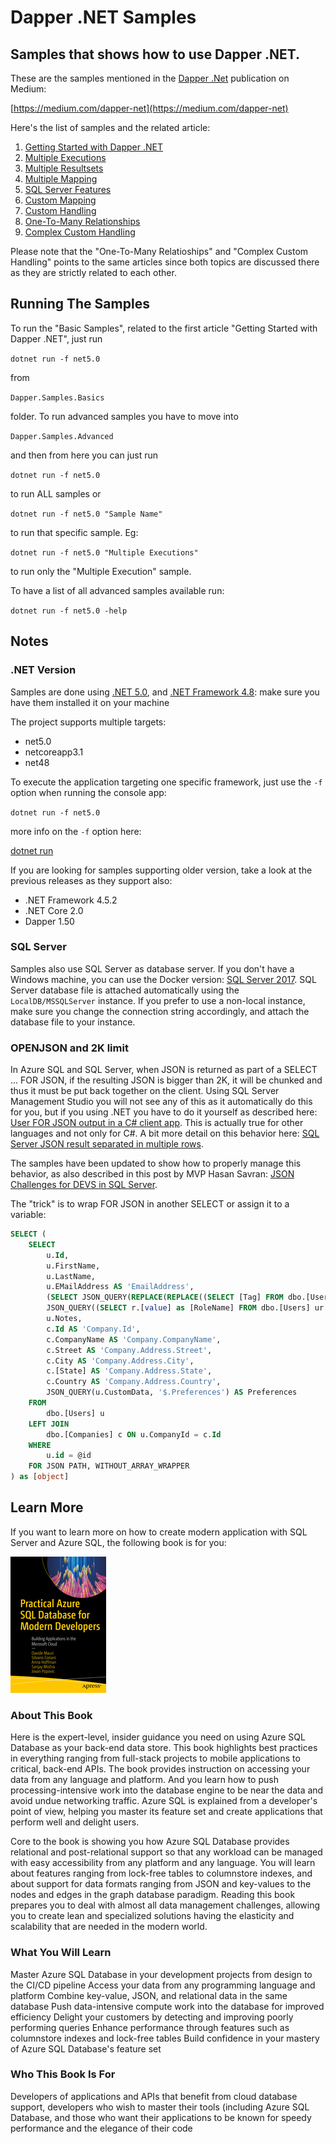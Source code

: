 # Dapper .NET Samples
## Samples that shows how to use Dapper .NET.

These are the samples mentioned in the [Dapper .Net](https://github.com/StackExchange/Dapper) publication on Medium:

[https://medium.com/dapper-net](https://medium.com/dapper-net)

Here's the list of samples and the related article:

 1. [Getting Started with Dapper .NET](https://medium.com/dapper-net/get-started-with-dapper-net-591592c335aa)
 2. [Multiple Executions](https://medium.com/dapper-net/multiple-executions-56c410e9f8dd)
 3. [Multiple Resultsets](https://medium.com/dapper-net/handling-multiple-resultsets-4b108a8c5172)
 4. [Multiple Mapping](https://medium.com/dapper-net/multiple-mapping-d36c637d14fa)
 5. [SQL Server Features](https://medium.com/dapper-net/sql-server-specific-features-2773d894a6ae)
 6. [Custom Mapping](https://medium.com/dapper-net/custom-columns-mapping-1cd45dfd51d6)
 7. [Custom Handling](https://medium.com/dapper-net/custom-type-handling-4b447b97c620)
 8. [One-To-Many Relationships](https://medium.com/dapper-net/one-to-many-mapping-with-dapper-55ae6a65cfd4)
 9. [Complex Custom Handling](https://medium.com/dapper-net/one-to-many-mapping-with-dapper-55ae6a65cfd4)

Please note that the "One-To-Many Relatioships" and "Complex Custom Handling" points to the same articles since both topics are discussed there as they are strictly related to each other.

## Running The Samples

To run the "Basic Samples", related to the first article "Getting Started with Dapper .NET", just run

```dotnet run -f net5.0```

from

```Dapper.Samples.Basics```

folder. To run advanced samples you have to move into 

```Dapper.Samples.Advanced```

and then from here you can just run

```dotnet run -f net5.0```

to run ALL samples or 

```dotnet run -f net5.0 "Sample Name"```

to run that specific sample. Eg:

```dotnet run -f net5.0 "Multiple Executions"```

to run only the "Multiple Execution" sample.

To have a list of all advanced samples available run:

```dotnet run -f net5.0 -help```

## Notes

### .NET Version

Samples are done using [.NET 5.0](https://dotnet.microsoft.com/download/dotnet/5.0), and [.NET Framework 4.8](https://www.microsoft.com/net/download/windows): make sure you have them installed it on your machine

The project supports multiple targets:

* net5.0
* netcoreapp3.1
* net48

To execute the application targeting one specific framework, just use the `-f` option when running the console app:

```dotnet run -f net5.0```

more info on the `-f` option here:

[dotnet run](https://docs.microsoft.com/en-us/dotnet/core/tools/dotnet-run)

If you are looking for samples supporting older version, take a look at the previous releases as they support also:

* .NET Framework 4.5.2
* .NET Core 2.0
* Dapper 1.50

### SQL Server

Samples also use SQL Server as database server. If you don't have a Windows machine, you can use the Docker version: [SQL Server 2017](https://www.microsoft.com/en-us/sql-server/sql-server-2017). 
SQL Server database file is attached automatically using the `LocalDB/MSSQLServer` instance. If you prefer to use a non-local instance, make sure you change the connection string accordingly, and attach the database file to your instance.


### OPENJSON and 2K limit

In Azure SQL and SQL Server, when JSON is returned as part of a SELECT ... FOR JSON, if the resulting JSON is bigger than 2K, it will be chunked and thus it must be put back together on the client. Using SQL Server Management Studio you will not see any of this as it automatically do this for you, but if you using .NET you have to do it yourself as described here: [User FOR JSON output in a C# client app](https://docs.microsoft.com/en-us/sql/relational-databases/json/use-for-json-output-in-sql-server-and-in-client-apps-sql-server). This is actually true for other languages and not only for C#.
A bit more detail on this behavior here: [SQL Server JSON result separated in multiple rows](https://stackoverflow.com/questions/41880611/sql-server-json-result-separated-in-multiple-rows/41915103#41915103).

The samples have been updated to show how to properly manage this behavior, as also described in this post by MVP Hasan Savran: [JSON Challenges for DEVS in SQL Server](https://h-savran.blogspot.com/2020/04/challenges-with-returning-data-as-json.html). 

The "trick" is to wrap FOR JSON in another SELECT or assign it to a variable:

```sql
SELECT (
	SELECT	
		u.Id,
		u.FirstName,
		u.LastName,
		u.EMailAddress AS 'EmailAddress',
		(SELECT JSON_QUERY(REPLACE(REPLACE((SELECT [Tag] FROM dbo.[UserTags] t WHERE t.UserId = u.Id FOR JSON PATH), '{"Tag":', ''), '}', ''))) AS Tags,
		JSON_QUERY((SELECT r.[value] as [RoleName] FROM dbo.[Users] ur CROSS APPLY STRING_SPLIT(Roles, ',') AS r WHERE ur.Id = u.Id FOR JSON AUTO)) AS Roles,
		u.Notes,
		c.Id AS 'Company.Id',
		c.CompanyName AS 'Company.CompanyName',
		c.Street AS 'Company.Address.Street',
		c.City AS 'Company.Address.City',
		c.[State] AS 'Company.Address.State',
		c.Country AS 'Company.Address.Country',
		JSON_QUERY(u.CustomData, '$.Preferences') AS Preferences
	FROM
		dbo.[Users] u
	LEFT JOIN
		dbo.[Companies] c ON u.CompanyId = c.Id
	WHERE
		u.id = @id
	FOR JSON PATH, WITHOUT_ARRAY_WRAPPER
) as [object]
```

## Learn More

If you want to learn more on how to create modern application with SQL Server and Azure SQL, the following book is for you:

[![Practical Azure SQL Database for Modern Developers](./book-cover.jpg)](https://www.apress.com/it/book/9781484263693)

### About This Book

Here is the expert-level, insider guidance you need on using Azure SQL Database as your back-end data store. This book highlights best practices in everything ranging from full-stack projects to mobile applications to critical, back-end APIs. The book provides instruction on accessing your data from any language and platform. And you learn how to push processing-intensive work into the database engine to be near the data and avoid undue networking traffic. Azure SQL is explained from a developer's point of view, helping you master its feature set and create applications that perform well and delight users.

Core to the book is showing you how Azure SQL Database provides relational and post-relational support so that any workload can be managed with easy accessibility from any platform and any language. You will learn about features ranging from lock-free tables to columnstore indexes, and about support for data formats ranging from JSON and key-values to the nodes and edges in the graph database paradigm. Reading this book prepares you to deal with almost all data management challenges, allowing you to create lean and specialized solutions having the elasticity and scalability that are needed in the modern world. 

### What You Will Learn

Master Azure SQL Database in your development projects from design to the CI/CD pipeline
Access your data from any programming language and platform
Combine key-value, JSON, and relational data in the same database
Push data-intensive compute work into the database for improved efficiency
Delight your customers by detecting and improving poorly performing queries
Enhance performance through features such as columnstore indexes and lock-free tables
Build confidence in your mastery of Azure SQL Database's feature set


### Who This Book Is For
Developers of applications and APIs that benefit from cloud database support, developers who wish to master their tools (including Azure SQL Database, and those who want their applications to be known for speedy performance and the elegance of their code